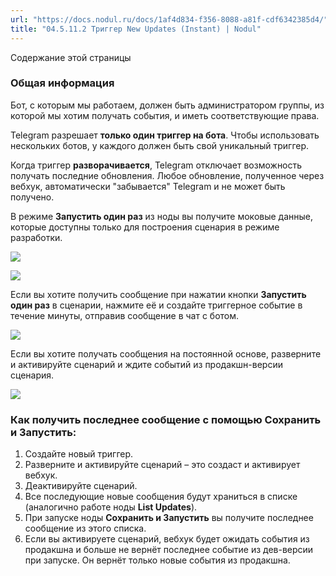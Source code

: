 ```yaml
---
url: "https://docs.nodul.ru/docs/1af4d834-f356-8088-a81f-cdf6342385d4/"
title: "04.5.11.2 Триггер New Updates (Instant) | Nodul"
---
```


Содержание этой страницы

### **Общая информация** [​](https://docs.nodul.ru/docs/1af4d834-f356-8088-a81f-cdf6342385d4/\#%D0%BE%D0%B1%D1%89%D0%B0%D1%8F-%D0%B8%D0%BD%D1%84%D0%BE%D1%80%D0%BC%D0%B0%D1%86%D0%B8%D1%8F "Прямая ссылка на общая-информация")

Бот, с которым мы работаем, должен быть администратором группы, из которой мы хотим получать события, и иметь соответствующие права.

Telegram разрешает **только один триггер на бота**. Чтобы использовать нескольких ботов, у каждого должен быть свой уникальный триггер.

Когда триггер **разворачивается**, Telegram отключает возможность получать последние обновления. Любое обновление, полученное через вебхук, автоматически "забывается" Telegram и не может быть получено.

В режиме **Запустить один раз** из ноды вы получите моковые данные, которые доступны только для построения сценария в режиме разработки.

![](https://docs.nodul.ru/img/notion/aa2f244f-fd2f-401b-8cd0-7dc0e4679ee9/image.png)

![](https://docs.nodul.ru/img/notion/7cc865e9-7342-42dd-bf8b-8621ab535b9c/image.png)

Если вы хотите получить сообщение при нажатии кнопки **Запустить один раз** в сценарии, нажмите её и создайте триггерное событие в течение минуты, отправив сообщение в чат с ботом.

![](https://docs.nodul.ru/img/notion/e9bab7ba-be4b-421a-b385-517689e0fd97/image.png)

Если вы хотите получать сообщения на постоянной основе, разверните и активируйте сценарий и ждите событий из продакшн-версии сценария.

![](https://docs.nodul.ru/img/notion/c7759ad1-ce46-4054-9c64-538fbd8c63ea/image.png)

### **Как получить последнее сообщение с помощью Сохранить и Запустить**: [​](https://docs.nodul.ru/docs/1af4d834-f356-8088-a81f-cdf6342385d4/\#%D0%BA%D0%B0%D0%BA-%D0%BF%D0%BE%D0%BB%D1%83%D1%87%D0%B8%D1%82%D1%8C-%D0%BF%D0%BE%D1%81%D0%BB%D0%B5%D0%B4%D0%BD%D0%B5%D0%B5-%D1%81%D0%BE%D0%BE%D0%B1%D1%89%D0%B5%D0%BD%D0%B8%D0%B5-%D1%81-%D0%BF%D0%BE%D0%BC%D0%BE%D1%89%D1%8C%D1%8E-%D1%81%D0%BE%D1%85%D1%80%D0%B0%D0%BD%D0%B8%D1%82%D1%8C-%D0%B8-%D0%B7%D0%B0%D0%BF%D1%83%D1%81%D1%82%D0%B8%D1%82%D1%8C "Прямая ссылка на как-получить-последнее-сообщение-с-помощью-сохранить-и-запустить")

1. Создайте новый триггер.
2. Разверните и активируйте сценарий – это создаст и активирует вебхук.
3. Деактивируйте сценарий.
4. Все последующие новые сообщения будут храниться в списке (аналогично работе ноды **List Updates**).
5. При запуске ноды **Сохранить и Запустить** вы получите последнее сообщение из этого списка.
6. Если вы активируете сценарий, вебхук будет ожидать события из продакшна и больше не вернёт последнее событие из дев-версии при запуске. Он вернёт только новые события из продакшна.